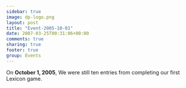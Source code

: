```yaml
---
sidebar: true
image: dp-logo.png
layout: post
title: "Event-2005-10-01"
date: 2007-03-25T00:31:06+00:00
comments: true
sharing: true
footer: true
group: Events
---
```


On **October 1, 2005**, We were still ten entries from completing our first Lexicon game.
